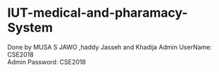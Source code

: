# IUT-medical-and-pharamacy-System
Done by MUSA S JAWO ,haddy Jasseh and Khadija
Admin UserName: CSE2018  
Admin Password: CSE2018
